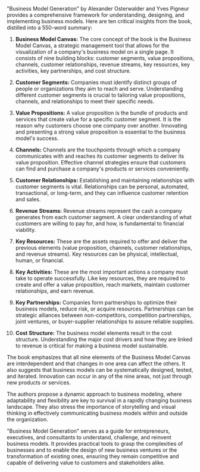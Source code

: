 "Business Model Generation" by Alexander Osterwalder and Yves Pigneur provides a comprehensive framework for understanding, designing, and implementing business models. Here are ten critical insights from the book, distilled into a 550-word summary:

1. **Business Model Canvas:**
   The core concept of the book is the Business Model Canvas, a strategic management tool that allows for the visualization of a company's business model on a single page. It consists of nine building blocks: customer segments, value propositions, channels, customer relationships, revenue streams, key resources, key activities, key partnerships, and cost structure.

2. **Customer Segments:**
   Companies must identify distinct groups of people or organizations they aim to reach and serve. Understanding different customer segments is crucial to tailoring value propositions, channels, and relationships to meet their specific needs.

3. **Value Propositions:**
   A value proposition is the bundle of products and services that create value for a specific customer segment. It is the reason why customers choose one company over another. Innovating and presenting a strong value proposition is essential to the business model's success.

4. **Channels:**
   Channels are the touchpoints through which a company communicates with and reaches its customer segments to deliver its value proposition. Effective channel strategies ensure that customers can find and purchase a company's products or services conveniently.

5. **Customer Relationships:**
   Establishing and maintaining relationships with customer segments is vital. Relationships can be personal, automated, transactional, or long-term, and they can influence customer retention and sales.

6. **Revenue Streams:**
   Revenue streams represent the cash a company generates from each customer segment. A clear understanding of what customers are willing to pay for, and how, is fundamental to financial viability.

7. **Key Resources:**
   These are the assets required to offer and deliver the previous elements (value proposition, channels, customer relationships, and revenue streams). Key resources can be physical, intellectual, human, or financial.

8. **Key Activities:**
   These are the most important actions a company must take to operate successfully. Like key resources, they are required to create and offer a value proposition, reach markets, maintain customer relationships, and earn revenue.

9. **Key Partnerships:**
   Companies form partnerships to optimize their business models, reduce risk, or acquire resources. Partnerships can be strategic alliances between non-competitors, competition partnerships, joint ventures, or buyer-supplier relationships to assure reliable supplies.

10. **Cost Structure:**
    The business model elements result in the cost structure. Understanding the major cost drivers and how they are linked to revenue is critical for making a business model sustainable.

The book emphasizes that all nine elements of the Business Model Canvas are interdependent and that changes in one area can affect the others. It also suggests that business models can be systematically designed, tested, and iterated. Innovation can occur in any of the nine areas, not just through new products or services.

The authors propose a dynamic approach to business modeling, where adaptability and flexibility are key to survival in a rapidly changing business landscape. They also stress the importance of storytelling and visual thinking in effectively communicating business models within and outside the organization.

"Business Model Generation" serves as a guide for entrepreneurs, executives, and consultants to understand, challenge, and reinvent business models. It provides practical tools to grasp the complexities of businesses and to enable the design of new business ventures or the transformation of existing ones, ensuring they remain competitive and capable of delivering value to customers and stakeholders alike.